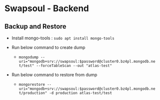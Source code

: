 # Swapsoul - Backend

## Backup and Restore
- Install mongo-tools : `sudo apt install mongo-tools`
- Run below command to create dump
    - `mongodump --uri="mongodb+srv://swapsoul:$password@cluster0.bz4pl.mongodb.net/test" --forceTableScan --out "atlas-test"`

- Run below command to restore from dump
    - `mongorestore --uri="mongodb+srv://swapsoul:$password@cluster0.bz4pl.mongodb.net/production" -d production atlas-test/test`
